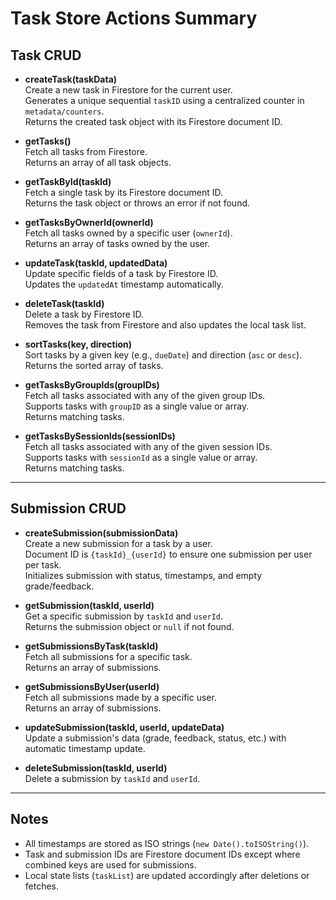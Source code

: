 # Task Store Actions Summary

## Task CRUD

- **createTask(taskData)**  
  Create a new task in Firestore for the current user.  
  Generates a unique sequential `taskID` using a centralized counter in `metadata/counters`.  
  Returns the created task object with its Firestore document ID.

- **getTasks()**  
  Fetch all tasks from Firestore.  
  Returns an array of all task objects.

- **getTaskById(taskId)**  
  Fetch a single task by its Firestore document ID.  
  Returns the task object or throws an error if not found.

- **getTasksByOwnerId(ownerId)**  
  Fetch all tasks owned by a specific user (`ownerId`).  
  Returns an array of tasks owned by the user.

- **updateTask(taskId, updatedData)**  
  Update specific fields of a task by Firestore ID.  
  Updates the `updatedAt` timestamp automatically.

- **deleteTask(taskId)**  
  Delete a task by Firestore ID.  
  Removes the task from Firestore and also updates the local task list.

- **sortTasks(key, direction)**  
  Sort tasks by a given key (e.g., `dueDate`) and direction (`asc` or `desc`).  
  Returns the sorted array of tasks.

- **getTasksByGroupIds(groupIDs)**  
  Fetch all tasks associated with any of the given group IDs.  
  Supports tasks with `groupID` as a single value or array.  
  Returns matching tasks.

- **getTasksBySessionIds(sessionIDs)**  
  Fetch all tasks associated with any of the given session IDs.  
  Supports tasks with `sessionId` as a single value or array.  
  Returns matching tasks.

---

## Submission CRUD

- **createSubmission(submissionData)**  
  Create a new submission for a task by a user.  
  Document ID is `{taskId}_{userId}` to ensure one submission per user per task.  
  Initializes submission with status, timestamps, and empty grade/feedback.

- **getSubmission(taskId, userId)**  
  Get a specific submission by `taskId` and `userId`.  
  Returns the submission object or `null` if not found.

- **getSubmissionsByTask(taskId)**  
  Fetch all submissions for a specific task.  
  Returns an array of submissions.

- **getSubmissionsByUser(userId)**  
  Fetch all submissions made by a specific user.  
  Returns an array of submissions.

- **updateSubmission(taskId, userId, updateData)**  
  Update a submission's data (grade, feedback, status, etc.) with automatic timestamp update.

- **deleteSubmission(taskId, userId)**  
  Delete a submission by `taskId` and `userId`.

---

## Notes

- All timestamps are stored as ISO strings (`new Date().toISOString()`).
- Task and submission IDs are Firestore document IDs except where combined keys are used for submissions.
- Local state lists (`taskList`) are updated accordingly after deletions or fetches.
